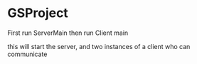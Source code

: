 # GSProject
First run ServerMain
then run Client main

this will start the server, and two instances of a client who can communicate
